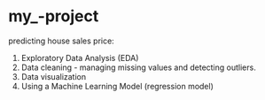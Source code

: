 # my_-project
predicting house sales price:
1. Exploratory Data Analysis (EDA) 
2. Data cleaning - managing missing values and detecting outliers.
3. Data visualization 
4. Using a Machine Learning Model (regression model)
